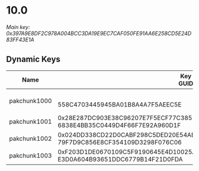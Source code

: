 # 10.0

###### *Main key: 0x397A9E8DF2C978A004BCC3DA19E9EC7CAF050FE91AA6E258CD5E24D83FF43E1A*

## Dynamic Keys

| Name         | Key<br/>GUID                                                                                            | Notes        |
|--------------|---------------------------------------------------------------------------------------------------------|--------------|
| pakchunk1000 | <br/>558C4703445945BA01B8A4A7F5AEEC5E                                                                   | Bao Bros set |
| pakchunk1001 | 0x28E287DC903E38C96207E7F5ECF77C38512DA286826637A1CF70AF7EA6926ED5<br/>6838E4BB35C0449D4F66F7E92A960D1F |              |
| pakchunk1002 | 0x024DD338CD22D0CABF298C5DED20E54AE4BBA39E5449A7FEBAB2FA5AA9E66A56<br/>79F7D9C856E8CF354109D3298F076C06 |              |
| pakchunk1003 | 0xF203D1DE0670109C5F9190645E4D10025A6727BAB9997CD57340CDDE5CE92799<br/>E3D0A604B93651DDC6779B14F21D0FDA |              |
